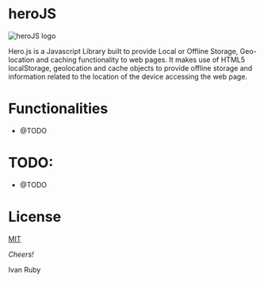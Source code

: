 heroJS
=========
![heroJS logo](https://github.com/ivanruby/herojs/blob/master/assets/logo/hero3A.jpg)

Hero.js is a Javascript Library built to provide Local or Offline Storage, Geo-location and caching functionality to web pages.
It makes use of HTML5 localStorage, geolocation and cache objects to provide offline storage and information related to the location of the device accessing the web page.


Functionalities
===========

- @TODO

TODO:
================

- @TODO


License
=======
[MIT](https://raw.githubusercontent.com/ivanruby/herojs/master/LICENSE)



*Cheers!*

Ivan Ruby
